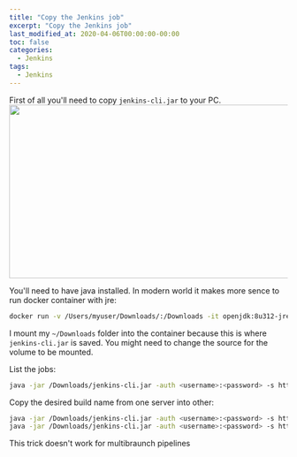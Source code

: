 ```yaml
---
title: "Copy the Jenkins job"
excerpt: "Copy the Jenkins job"
last_modified_at: 2020-04-06T00:00:00-00:00
toc: false
categories:
  - Jenkins
tags:
  - Jenkins
---
```

First of all you'll need to copy `jenkins-cli.jar` to your PC.
<img src="/assets/images/JenkinsCLIMenu.png" width="1149" height="314" class="aligncenter size-full wp-image-3516">

You'll need to have java installed. In modern world it makes more sence to run docker container with jre:
```bash
docker run -v /Users/myuser/Downloads/:/Downloads -it openjdk:8u312-jre bash
```

I mount my `~/Downloads` folder into the container because this is where `jenkins-cli.jar` is saved. You might need to change the source for the volume to be mounted.

List the jobs:
```bash
java -jar /Downloads/jenkins-cli.jar -auth <username>:<password> -s https://<jenkins_server_address>/ list-jobs
```

Copy the desired build name from one server into other:
```bash
java -jar /Downloads/jenkins-cli.jar -auth <username>:<password> -s https://<source_jenkins_server_address>/ get-job "Build name" |\
java -jar /Downloads/jenkins-cli.jar -auth <username>:<password> -s https://<target_jenkins_server_address>/ create-job "Build name"
```

This trick doesn't work for multibraunch pipelines